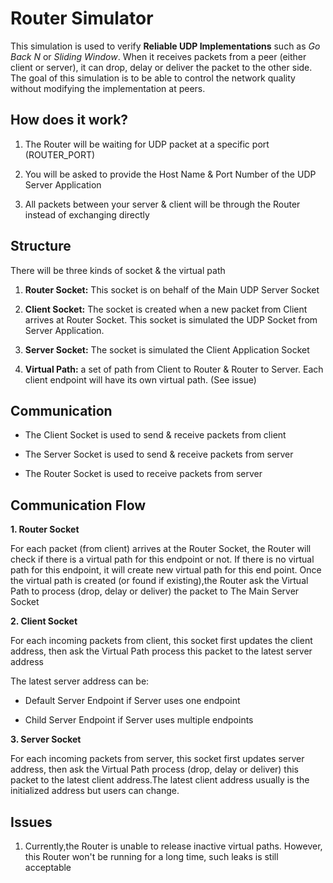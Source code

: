**Router Simulator**
====================



This simulation is used to verify **Reliable UDP Implementations** such as *Go
Back N* or *Sliding Window*. When it receives packets from a peer (either client
or server), it can drop, delay or deliver the packet to the other side. The goal
of this simulation is to be able to control the network quality without
modifying the implementation at peers.



**How does it work?**
---------------------

1.  The Router will be waiting for UDP packet at a specific port (ROUTER_PORT)

2.  You will be asked to provide the Host Name & Port Number of the UDP Server
    Application

3.  All packets between your server & client will be through the Router instead
    of exchanging directly



**Structure**
-------------

There will be three kinds of socket & the virtual path

1.  **Router Socket:** This socket is on behalf of the Main UDP Server Socket

2.  **Client Socket:** The socket is created when a new packet from Client
    arrives at Router Socket. This socket is simulated the UDP Socket from
    Server Application.

3.  **Server Socket:** The socket is simulated the Client Application Socket

4.  **Virtual Path:** a set of path from Client to Router & Router to Server.
    Each client endpoint will have its own virtual path. (See issue)

**Communication**
-----------------

-   The Client Socket is used to send & receive packets from client

-   The Server Socket is used to send & receive packets from server

-   The Router Socket is used to receive packets from server



**Communication Flow**
----------------------

**1. Router Socket**

For each packet (from client) arrives at the Router Socket, the Router will
check if there is a virtual path for this endpoint or not. If there is no
virtual path for this endpoint, it will create new virtual path for this end
point. Once the virtual path is created (or found if existing),the Router ask
the Virtual Path to process (drop, delay or deliver) the packet to The Main
Server Socket

**2. Client Socket**

For each incoming packets from client, this socket first updates the client
address, then ask the Virtual Path process this packet to the latest server
address

The latest server address can be:

-   Default Server Endpoint if Server uses one endpoint

-   Child Server Endpoint if Server uses multiple endpoints

**3. Server Socket**

For each incoming packets from server, this socket first updates server address,
then ask the Virtual Path process (drop, delay or deliver) this packet to the
latest client address.The latest client address usually is the initialized
address but users can change.



**Issues** 
-----------

1.  Currently,the Router is unable to release inactive virtual paths. However,
    this Router won't be running for a long time, such leaks is still acceptable








